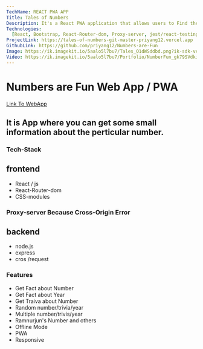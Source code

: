 ```yaml
---
TechName: REACT PWA APP
Title: Tales of Numbers
Description: It's a React PWA application that allows users to Find the Fun little Facts about the numbers using public api. Added Proxy-server for cross-origin. The application is deployed on Vercel.
Technologies:
  [React, Bootstrap, React-Router-dom, Proxy-server, jest/react-testing-library]
ProjectLink: https://tales-of-numbers-git-master-priyang12.vercel.app
GithubLink: https://github.com/priyang12/Numbers-are-Fun
Image: https://ik.imagekit.io/5aalo5l7bu7/Tales_O1dWSddbd.png?ik-sdk-version=javascript-1.4.3&updatedAt=1660117461598
Video: https://ik.imagekit.io/5aalo5l7bu7/Portfolio/NumberFun_gk79SVdki.mp4?ik-sdk-version=javascript-1.4.3&updatedAt=1672083871657
---
```


# Numbers are Fun Web App / PWA

[Link To WebApp](https://funnumbers.web-club.co/ "WebApp Link")

## It is App where you can get some small information about the perticular number.

### Tech-Stack

## frontend

- React / js
- React-Router-dom
- CSS-modules

### Proxy-server Because Cross-Origin Error

## backend

- node.js
- express
- cros /request

### Features

- Get Fact about Number
- Get Fact about Year
- Get Traiva about Number
- Random number/trivia/year
- Multiple number/trivis/year
- Ramnurjun's Number and others
- Offline Mode
- PWA
- Responsive
